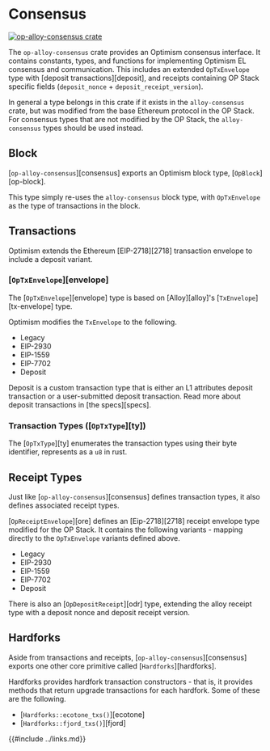 # Consensus

<a href="https://crates.io/crates/op-alloy-consensus"><img src="https://img.shields.io/crates/v/op-alloy-consensus.svg" alt="op-alloy-consensus crate"></a>

The `op-alloy-consensus` crate provides an Optimism consensus interface.
It contains constants, types, and functions for implementing Optimism EL
consensus and communication. This includes an extended `OpTxEnvelope` type
with [deposit transactions][deposit], and receipts containing OP Stack
specific fields (`deposit_nonce` + `deposit_receipt_version`).

In general a type belongs in this crate if it exists in the
`alloy-consensus` crate, but was modified from the base Ethereum protocol
in the OP Stack. For consensus types that are not modified by the OP Stack,
the `alloy-consensus` types should be used instead.


## Block

[`op-alloy-consensus`][consensus] exports an Optimism block type, [`OpBlock`][op-block].

This type simply re-uses the `alloy-consensus` block type, with `OpTxEnvelope`
as the type of transactions in the block.


## Transactions

Optimism extends the Ethereum [EIP-2718][2718] transaction envelope to include a
deposit variant.

### [`OpTxEnvelope`][envelope]

The [`OpTxEnvelope`][envelope] type is based on [Alloy][alloy]'s
[`TxEnvelope`][tx-envelope] type.

Optimism modifies the `TxEnvelope` to the following.
- Legacy
- EIP-2930
- EIP-1559
- EIP-7702
- Deposit

Deposit is a custom transaction type that is either an L1 attributes
deposit transaction or a user-submitted deposit transaction. Read more
about deposit transactions in [the specs][specs].

### Transaction Types ([`OpTxType`][ty])

The [`OpTxType`][ty] enumerates the transaction types using their byte identifier,
represents as a `u8` in rust.


## Receipt Types

Just like [`op-alloy-consensus`][consensus] defines transaction types,
it also defines associated receipt types.

[`OpReceiptEnvelope`][ore] defines an [Eip-2718][2718] receipt envelope type
modified for the OP Stack. It contains the following variants - mapping
directly to the `OpTxEnvelope` variants defined above.

- Legacy
- EIP-2930
- EIP-1559
- EIP-7702
- Deposit

There is also an [`OpDepositReceipt`][odr] type, extending the alloy receipt
type with a deposit nonce and deposit receipt version.


## Hardforks

Aside from transactions and receipts, [`op-alloy-consensus`][consensus] exports
one other core primitive called [`Hardforks`][hardforks].

Hardforks provides hardfork transaction constructors - that is, it provides
methods that return upgrade transactions for each hardfork. Some of these
are the following.

- [`Hardforks::ecotone_txs()`][ecotone]
- [`Hardforks::fjord_txs()`][fjord]


{{#include ../links.md}}
